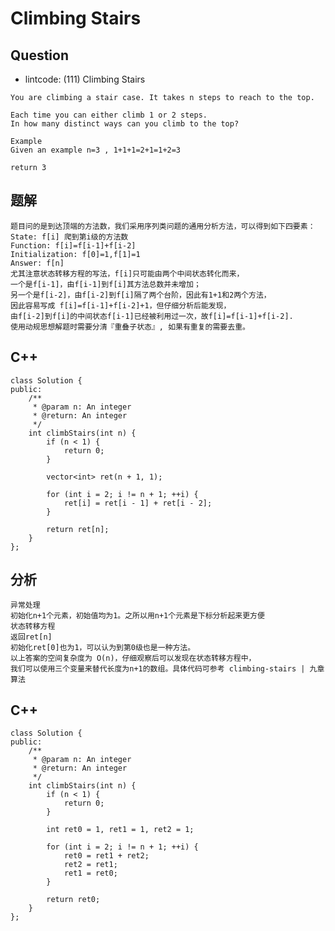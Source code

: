 # Climbing Stairs

## Question

- lintcode: (111) Climbing Stairs

```
You are climbing a stair case. It takes n steps to reach to the top.

Each time you can either climb 1 or 2 steps.
In how many distinct ways can you climb to the top?

Example
Given an example n=3 , 1+1+1=2+1=1+2=3

return 3
```

## 题解

    题目问的是到达顶端的方法数，我们采用序列类问题的通用分析方法，可以得到如下四要素：
    State: f[i] 爬到第i级的方法数
    Function: f[i]=f[i-1]+f[i-2]
    Initialization: f[0]=1,f[1]=1
    Answer: f[n]
    尤其注意状态转移方程的写法，f[i]只可能由两个中间状态转化而来，
    一个是f[i-1]，由f[i-1]到f[i]其方法总数并未增加；
    另一个是f[i-2]，由f[i-2]到f[i]隔了两个台阶，因此有1+1和2两个方法，
    因此容易写成 f[i]=f[i-1]+f[i-2]+1，但仔细分析后能发现，
    由f[i-2]到f[i]的中间状态f[i-1]已经被利用过一次，故f[i]=f[i-1]+f[i-2]. 
    使用动规思想解题时需要分清『重叠子状态』, 如果有重复的需要去重。

## C++

    class Solution {
    public:
        /**
         * @param n: An integer
         * @return: An integer
         */
        int climbStairs(int n) {
            if (n < 1) {
                return 0;
            }
    
            vector<int> ret(n + 1, 1);
    
            for (int i = 2; i != n + 1; ++i) {
                ret[i] = ret[i - 1] + ret[i - 2];
            }
    
            return ret[n];
        }
    };
    
## 分析
    异常处理
    初始化n+1个元素，初始值均为1。之所以用n+1个元素是下标分析起来更方便
    状态转移方程
    返回ret[n]
    初始化ret[0]也为1，可以认为到第0级也是一种方法。
    以上答案的空间复杂度为 O(n)，仔细观察后可以发现在状态转移方程中，
    我们可以使用三个变量来替代长度为n+1的数组。具体代码可参考 climbing-stairs | 九章算法

## C++
    
    class Solution {
    public:
        /**
         * @param n: An integer
         * @return: An integer
         */
        int climbStairs(int n) {
            if (n < 1) {
                return 0;
            }
    
            int ret0 = 1, ret1 = 1, ret2 = 1;
    
            for (int i = 2; i != n + 1; ++i) {
                ret0 = ret1 + ret2;
                ret2 = ret1;
                ret1 = ret0;
            }
    
            return ret0;
        }
    };